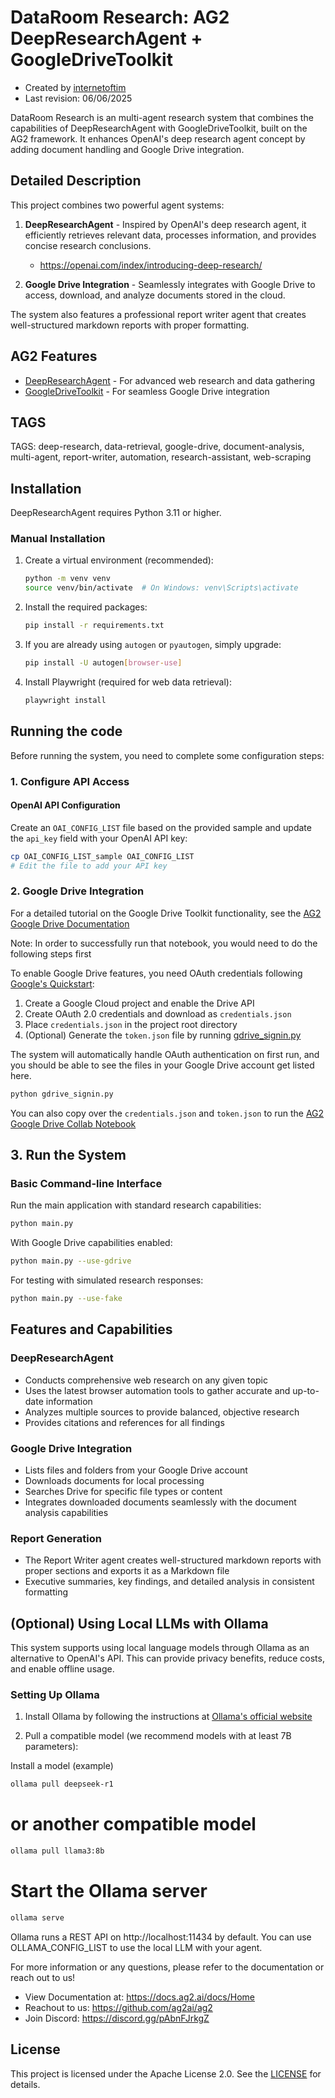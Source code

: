 # DataRoom Research: AG2 DeepResearchAgent + GoogleDriveToolkit

- Created by [internetoftim](https://github.com/internetoftim)
- Last revision: 06/06/2025

DataRoom Research is an multi-agent research system that combines the capabilities of DeepResearchAgent with GoogleDriveToolkit, built on the AG2 framework. It enhances OpenAI's deep research agent concept by adding document handling and Google Drive integration.

## Detailed Description

This project combines two powerful agent systems:

1. **DeepResearchAgent** - Inspired by OpenAI's deep research agent, it efficiently retrieves relevant data, processes information, and provides concise research conclusions.
   - https://openai.com/index/introducing-deep-research/

2. **Google Drive Integration** - Seamlessly integrates with Google Drive to access, download, and analyze documents stored in the cloud.

The system also features a professional report writer agent that creates well-structured markdown reports with proper formatting.

## AG2 Features

- [DeepResearchAgent](https://docs.ag2.ai/docs/blog/2025-02-13-DeepResearchAgent/index) - For advanced web research and data gathering
- [GoogleDriveToolkit](https://docs.ag2.ai/latest/docs/user-guide/reference-tools/google-api/google-drive/) - For seamless Google Drive integration

## TAGS

TAGS: deep-research, data-retrieval, google-drive, document-analysis, multi-agent, report-writer, automation, research-assistant, web-scraping

## Installation

DeepResearchAgent requires Python 3.11 or higher.

### Manual Installation

1. Create a virtual environment (recommended):

   ```bash
   python -m venv venv
   source venv/bin/activate  # On Windows: venv\Scripts\activate
   ```

2. Install the required packages:

   ```bash
   pip install -r requirements.txt
   ```

3. If you are already using `autogen` or `pyautogen`, simply upgrade:

   ```bash
   pip install -U autogen[browser-use]
   ```

4. Install Playwright (required for web data retrieval):


   ```bash
   playwright install
   ```

## Running the code

Before running the system, you need to complete some configuration steps:

### 1. Configure API Access

#### OpenAI API Configuration
Create an `OAI_CONFIG_LIST` file based on the provided sample and update the `api_key` field with your OpenAI API key:

```bash
cp OAI_CONFIG_LIST_sample OAI_CONFIG_LIST
# Edit the file to add your API key
```

### 2. Google Drive Integration

For a detailed tutorial on the Google Drive Toolkit functionality, see the 
[AG2 Google Drive Documentation](https://docs.ag2.ai/latest/docs/use-cases/notebooks/notebooks/tools_google_drive/)

Note: In order to successfully run that notebook, you would need to do the following steps first

To enable Google Drive features, you need OAuth credentials following [Google's Quickstart](https://developers.google.com/workspace/drive/api/quickstart/python#set-up-environment):

1. Create a Google Cloud project and enable the Drive API
2. Create OAuth 2.0 credentials and download as `credentials.json`
3. Place `credentials.json` in the project root directory
4. (Optional) Generate the `token.json` file by running [gdrive_signin.py](https://github.com/googleworkspace/python-samples/blob/main/drive/quickstart/quickstart.py)

The system will automatically handle OAuth authentication on first run, and you should be able to see the files in your Google Drive account get listed here.

```bash
python gdrive_signin.py
```

You can also copy over the `credentials.json` and `token.json` to run the [AG2 Google Drive Collab Notebook](https://docs.ag2.ai/latest/docs/use-cases/notebooks/notebooks/tools_google_drive/)

## 3. Run the System

### Basic Command-line Interface

Run the main application with standard research capabilities:

```bash
python main.py
```

With Google Drive capabilities enabled:

```bash
python main.py --use-gdrive
```

For testing with simulated research responses:

```bash
python main.py --use-fake
```

## Features and Capabilities

### DeepResearchAgent
- Conducts comprehensive web research on any given topic
- Uses the latest browser automation tools to gather accurate and up-to-date information
- Analyzes multiple sources to provide balanced, objective research
- Provides citations and references for all findings


### Google Drive Integration
- Lists files and folders from your Google Drive account
- Downloads documents for local processing
- Searches Drive for specific file types or content
- Integrates downloaded documents seamlessly with the document analysis capabilities

###  Report Generation
- The Report Writer agent creates well-structured markdown reports with proper sections and exports it as a Markdown file
- Executive summaries, key findings, and detailed analysis in consistent formatting


## (Optional) Using Local LLMs with Ollama

This system supports using local language models through Ollama as an alternative to OpenAI's API. This can provide privacy benefits, reduce costs, and enable offline usage.

###  Setting Up Ollama

1. Install Ollama by following the instructions at [Ollama's official website](https://ollama.ai/download)

2. Pull a compatible model (we recommend models with at least 7B parameters):

Install a model (example)
```bash
ollama pull deepseek-r1
```

# or another compatible model
```bash
ollama pull llama3:8b
```

# Start the Ollama server
```bash
ollama serve
```

Ollama runs a REST API on http://localhost:11434 by default. You can use OLLAMA_CONFIG_LIST to use the local LLM with your agent.


For more information or any questions, please refer to the documentation or reach out to us!

- View Documentation at: https://docs.ag2.ai/docs/Home
- Reachout to us: https://github.com/ag2ai/ag2
- Join Discord: https://discord.gg/pAbnFJrkgZ

## License

This project is licensed under the Apache License 2.0. See the [LICENSE](../LICENSE) for details.
